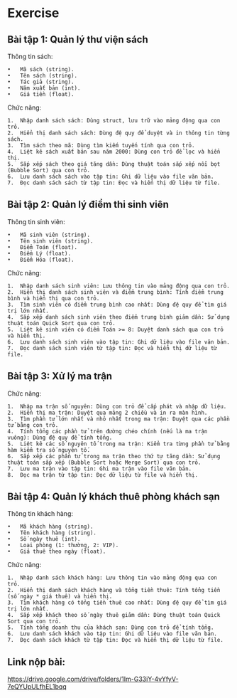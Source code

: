 # Exercise

## Bài tập 1: Quản lý thư viện sách

Thông tin sách:

	•	Mã sách (string).
	•	Tên sách (string).
	•	Tác giả (string).
	•	Năm xuất bản (int).
	•	Giá tiền (float).

Chức năng:

	1.	Nhập danh sách sách: Dùng struct, lưu trữ vào mảng động qua con trỏ.
	2.	Hiển thị danh sách sách: Dùng đệ quy để duyệt và in thông tin từng sách.
	3.	Tìm sách theo mã: Dùng tìm kiếm tuyến tính qua con trỏ.
	4.	Liệt kê sách xuất bản sau năm 2000: Dùng con trỏ để lọc và hiển thị.
	5.	Sắp xếp sách theo giá tăng dần: Dùng thuật toán sắp xếp nổi bọt (Bubble Sort) qua con trỏ.
	6.	Lưu danh sách sách vào tập tin: Ghi dữ liệu vào file văn bản.
	7.	Đọc danh sách sách từ tập tin: Đọc và hiển thị dữ liệu từ file.

## Bài tập 2: Quản lý điểm thi sinh viên

Thông tin sinh viên:

	•	Mã sinh viên (string).
	•	Tên sinh viên (string).
	•	Điểm Toán (float).
	•	Điểm Lý (float).
	•	Điểm Hóa (float).

Chức năng:

	1.	Nhập danh sách sinh viên: Lưu thông tin vào mảng động qua con trỏ.
	2.	Hiển thị danh sách sinh viên và điểm trung bình: Tính điểm trung bình và hiển thị qua con trỏ.
	3.	Tìm sinh viên có điểm trung bình cao nhất: Dùng đệ quy để tìm giá trị lớn nhất.
	4.	Sắp xếp danh sách sinh viên theo điểm trung bình giảm dần: Sử dụng thuật toán Quick Sort qua con trỏ.
	5.	Liệt kê sinh viên có điểm Toán >= 8: Duyệt danh sách qua con trỏ và hiển thị.
	6.	Lưu danh sách sinh viên vào tập tin: Ghi dữ liệu vào file văn bản.
	7.	Đọc danh sách sinh viên từ tập tin: Đọc và hiển thị dữ liệu từ file.

## Bài tập 3: Xử lý ma trận

Chức năng:

	1.	Nhập ma trận số nguyên: Dùng con trỏ để cấp phát và nhập dữ liệu.
	2.	Hiển thị ma trận: Duyệt qua mảng 2 chiều và in ra màn hình.
	3.	Tìm phần tử lớn nhất và nhỏ nhất trong ma trận: Duyệt qua các phần tử bằng con trỏ.
	4.	Tính tổng các phần tử trên đường chéo chính (nếu là ma trận vuông): Dùng đệ quy để tính tổng.
	5.	Liệt kê các số nguyên tố trong ma trận: Kiểm tra từng phần tử bằng hàm kiểm tra số nguyên tố.
	6.	Sắp xếp các phần tử trong ma trận theo thứ tự tăng dần: Sử dụng thuật toán sắp xếp (Bubble Sort hoặc Merge Sort) qua con trỏ.
	7.	Lưu ma trận vào tập tin: Ghi ma trận vào file văn bản.
	8.	Đọc ma trận từ tập tin: Đọc dữ liệu từ file và hiển thị.

## Bài tập 4: Quản lý khách thuê phòng khách sạn

Thông tin khách hàng:

	•	Mã khách hàng (string).
	•	Tên khách hàng (string).
	•	Số ngày thuê (int).
	•	Loại phòng (1: thường, 2: VIP).
	•	Giá thuê theo ngày (float).

Chức năng:

	1.	Nhập danh sách khách hàng: Lưu thông tin vào mảng động qua con trỏ.
	2.	Hiển thị danh sách khách hàng và tổng tiền thuê: Tính tổng tiền (số ngày * giá thuê) và hiển thị.
	3.	Tìm khách hàng có tổng tiền thuê cao nhất: Dùng đệ quy để tìm giá trị lớn nhất.
	4.	Sắp xếp khách theo số ngày thuê giảm dần: Dùng thuật toán Quick Sort qua con trỏ.
	5.	Tính tổng doanh thu của khách sạn: Dùng con trỏ để tính tổng.
	6.	Lưu danh sách khách vào tập tin: Ghi dữ liệu vào file văn bản.
	7.	Đọc danh sách khách từ tập tin: Đọc và hiển thị dữ liệu từ file.

 ## Link nộp bài: 
https://drive.google.com/drive/folders/1Im-G33iY-4vYfyV-7eQYUpULfhEL1bqq
